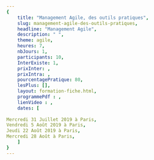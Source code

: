 ```yaml
---
{
	title: "Management Agile, des outils pratiques",
	slug: management-agile-des-outils-pratiques, 
	headline: "Management Agile",
	description: " ",
	theme: agile,
	heures: 7,
	nbJours: 1,
	participants: 10,
	InterExiste: 1,
	prixInter: ,
	prixIntra: ,
	pourcentagePratique: 80,
	lesPlus: [],
	layout: formation-fiche.html, 
	programmePdf : ,
	lienVideo : ,
	dates: [
  
Mercredi 31 Juillet 2019 à Paris,
Vendredi 5 Août 2019 à Paris, 
Jeudi 22 Août 2019 à Paris,
Mercredi 28 Août à Paris,
	]
}
---
```


